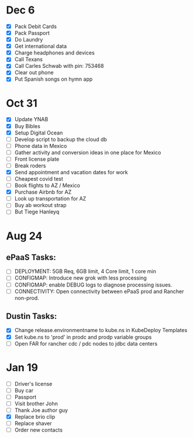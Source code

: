 # Dec 6
- [x] Pack Debit Cards
- [x] Pack Passport
- [x] Do Laundry
- [x] Get international data
- [x] Charge headphones and devices
- [x] Call Texans
- [x] Call Carles Schwab with pin: 753468
- [x] Clear out phone
- [x] Put Spanish songs on hymn app
# Oct 31
- [x] Update YNAB
- [x] Buy Bibles
- [x] Setup Digital Ocean 
- [ ] Develop script to backup the cloud db 
- [ ] Phone data in Mexico
- [ ] Gather activity and conversion ideas in one place for Mexico 
- [ ] Front license plate
- [ ] Break roders
- [x] Send appointment and vacation dates for work
- [ ] Cheapest covid test
- [ ] Book flights to AZ / Mexico
- [x] Purchase Airbnb for AZ
- [ ] Look up transportation for AZ
- [ ] Buy ab workout strap
- [ ] But Tiege Hanleyq
# Aug 24
## ePaaS Tasks:
- [ ] DEPLOYMENT: 5GB Req, 6GB limit, 4 Core limit, 1 core min
- [ ] CONFIGMAP: Introduce new grok with less processing
- [ ] CONFIGMAP: enable DEBUG logs to diagnose processing issues.
- [ ] CONNECTIVITY: Open connectivity between ePaaS prod and Rancher non-prod.

## Dustin Tasks:
- [x] Change release.environmentname to kube.ns in KubeDeploy Templates
- [x] Set kube.ns to 'prod' in prodc and prodp variable groups
- [ ] Open FAR for rancher cdc / pdc nodes to jdbc data centers
# Jan 19
- [ ] Driver's license 
- [ ] Buy car
- [ ] Passport
- [ ]  Visit brother John
- [ ]  Thank Joe author guy
- [x] Replace brio clip
- [ ] Replace shaver
- [ ] Order new contacts